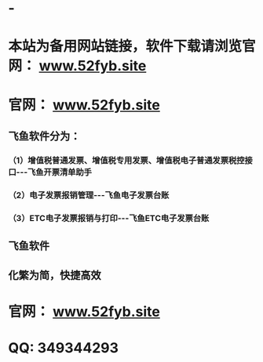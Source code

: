# -
# 本站为备用网站链接，软件下载请浏览官网： www.52fyb.site
# 官网： www.52fyb.site 

## 
## 飞鱼软件分为：
### （1）增值税普通发票、增值税专用发票、增值税电子普通发票税控接口---飞鱼开票清单助手
### （2）电子发票报销管理---飞鱼电子发票台账
### （3）ETC电子发票报销与打印---飞鱼ETC电子发票台账
## 
## 
## 飞鱼软件
## 化繁为简，快捷高效

### 
# 官网： www.52fyb.site #
# QQ: 349344293
